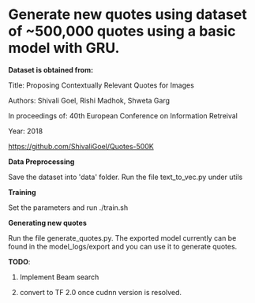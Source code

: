 # Generate new quotes using dataset of ~500,000 quotes using a basic model with GRU.

**Dataset is obtained from:**

Title: Proposing Contextually Relevant Quotes for Images

Authors: Shivali Goel, Rishi Madhok, Shweta Garg

In proceedings of: 40th European Conference on Information Retreival

Year: 2018

https://github.com/ShivaliGoel/Quotes-500K


**Data Preprocessing**

Save the dataset into 'data' folder.
Run the file text_to_vec.py under utils


**Training**

Set the parameters and run ./train.sh 


**Generating new quotes**

Run the file generate_quotes.py. The exported model currently can be found in the model_logs/export and you can use it to generate quotes.


**TODO**:

1. Implement Beam search 

2. convert to TF 2.0 once cudnn version is resolved.

